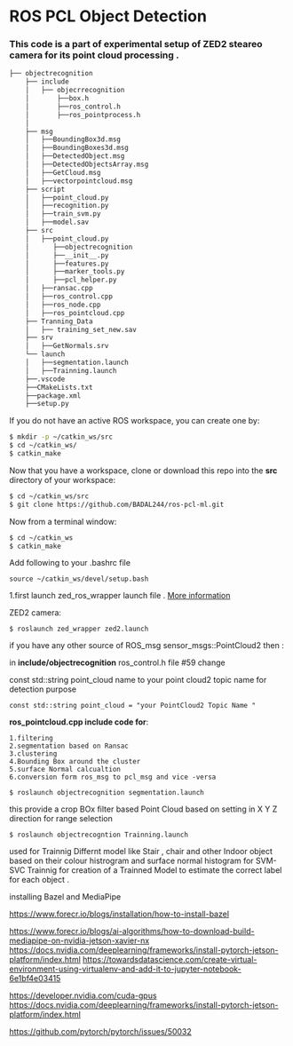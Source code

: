 # ROS PCL Object Detection


### This code is a part of experimental setup of ZED2 steareo camera for its point cloud processing .


```bash
├── objectrecognition
    ├── include
    │   ├── objecrrecognition
    │       ├──box.h
    │       ├──ros_control.h
    │       ├──ros_pointprocess.h
    │
    ├── msg
    │   ├──BoundingBox3d.msg
    │   ├──BoundingBoxes3d.msg
    │   ├──DetectedObject.msg
    │   ├──DetectedObjectsArray.msg
    │   ├──GetCloud.msg
    │   ├──vectorpointcloud.msg
    ├── script
    │   ├──point_cloud.py
    │   ├──recognition.py
    │   ├──train_svm.py
    │   ├──model.sav
    ├── src
    │   ├──point_cloud.py
    │      ├──objectrecognition
    │      ├──__init__.py
    │      ├──features.py
    │      ├──marker_tools.py
    │      ├──pcl_helper.py
    │   ├──ransac.cpp
    │   ├──ros_control.cpp
    │   ├──ros_node.cpp
    │   ├──ros_pointcloud.cpp
    ├── Tranning_Data
    │   ├── training_set_new.sav
    ├── srv
    │   ├──GetNormals.srv
    └── launch
    │   ├──segmentation.launch
    │   ├──Trainning.launch
    ├──.vscode
    ├──CMakeLists.txt
    ├──package.xml
    ├──setup.py
```
If you do not have an active ROS workspace, you can create one by:
```sh
$ mkdir -p ~/catkin_ws/src
$ cd ~/catkin_ws/
$ catkin_make
```

Now that you have a workspace, clone or download this repo into the **src** directory of your workspace:
```sh
$ cd ~/catkin_ws/src
$ git clone https://github.com/BADAL244/ros-pcl-ml.git
```
Now from a terminal window:  
```sh
$ cd ~/catkin_ws
$ catkin_make
```

Add following to your .bashrc file
```
source ~/catkin_ws/devel/setup.bash
```


1.first launch zed_ros_wrapper launch file .
[More information](https://www.stereolabs.com/documentation/guides/using-zed-with-ros/introduction.html)

ZED2 camera:

    $ roslaunch zed_wrapper zed2.launch
    
if you have any other source of ROS_msg sensor_msgs::PointCloud2 
then :

in **include/objectrecognition** 
ros_control.h file 
#59 change 

const std::string point_cloud name to your point cloud2 topic name for detection purpose
```
const std::string point_cloud = "your PointCloud2 Topic Name "
```
<b>ros_pointcloud.cpp include code for</b>:
```
1.filtering 
2.segmentation based on Ransac
3.clustering 
4.Bounding Box around the cluster 
5.surface Normal calcualtion 
6.conversion form ros_msg to pcl_msg and vice -versa
```
```
$ roslaunch objectrecognition segmentation.launch
```

this provide a crop BOx filter based Point Cloud based on setting in X Y Z direction for range selection 

```
$ roslaunch objectrecogntion Trainning.launch 
```
used for Trainnig Differnt model like Stair , chair and other Indoor object based on their colour histrogram and surface normal histogram for SVM-SVC Trainnig for creation of a Trainned Model to estimate the correct label for each object .

installing Bazel and MediaPipe 

https://www.forecr.io/blogs/installation/how-to-install-bazel

https://www.forecr.io/blogs/ai-algorithms/how-to-download-build-mediapipe-on-nvidia-jetson-xavier-nx
https://docs.nvidia.com/deeplearning/frameworks/install-pytorch-jetson-platform/index.html
https://towardsdatascience.com/create-virtual-environment-using-virtualenv-and-add-it-to-jupyter-notebook-6e1bf4e03415


https://developer.nvidia.com/cuda-gpus
https://docs.nvidia.com/deeplearning/frameworks/install-pytorch-jetson-platform/index.html



https://github.com/pytorch/pytorch/issues/50032
